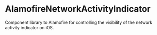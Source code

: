 # AlamofireNetworkActivityIndicator

Component library to Alamofire for controlling the visibility of the network activity indicator on iOS.
